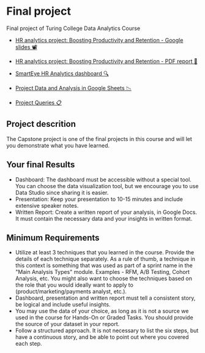# Final project
Final project of Turing College Data Analytics Course

- [HR analytics project: Boosting Productivity and Retention - Google slides 📽️](https://docs.google.com/presentation/d/1MAwov4GHuXXA4bo_LEeeOxdNBbHmQRXg8jgyhP5wXY0/edit?usp=sharing)

- [HR analytics project: Boosting Productivity and Retention - PDF report 📃](https://drive.google.com/file/d/1cYeau4e9Q4Hn0CmTpUHjxwT5QY7WXmNg/view?usp=sharing)

- [SmartEye HR Analytics dashboard 🔍](https://lookerstudio.google.com/s/tVIFazPWcqA)

- [Project Data and Analysis in Google Sheets 📉](https://docs.google.com/spreadsheets/d/1cJ0sEgX9IcrvEx6N1QzoU-Uk_QJT61bed1lUbxa2I7s/edit?usp=sharing)

- [Project Queries 📋](https://docs.google.com/document/d/1hMazWS7kS-mCw39K2p58DoA2QUDWMT5MP64iUchonmY/edit?usp=sharing)

## Project descrition
The Capstone project is one of the final projects in this course and will let you demonstrate what you have learned.

## Your final Results
- Dashboard: The dashboard must be accessible without a special tool. You can choose the data visualization tool, but we encourage you to use Data Studio since sharing it is easier.
- Presentation: Keep your presentation to 10-15 minutes and include extensive speaker notes.
- Written Report: Create a written report of your analysis, in Google Docs. It must contain the necessary data and your insights in written format.
## Minimum Requirements
- Utilize at least 3 techniques that you learned in the course. Provide the details of each technique separately. As a rule of thumb, a technique in this context is something that was used as part of a sprint name in the "Main Analysis Types" module. Examples - RFM, A/B Testing, Cohort Analysis, etc. You might also want to choose the techniques based on the role that you would ideally want to apply to (product/marketing/payments analyst, etc.).
- Dashboard, presentation and written report must tell a consistent story, be logical and include useful insights.
- You may use the data of your choice, as long as it is not a source we used in the course for Hands-On or Graded Tasks. You should provide the source of your dataset in your report.
- Follow a structured approach. It is not necessary to list the six steps, but have a continuous story, and be able to point out where you covered each step.
